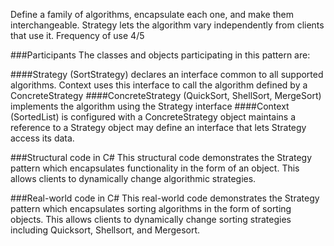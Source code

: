 Define a family of algorithms, encapsulate each one, and make them interchangeable. Strategy lets the algorithm vary independently from clients that use it.
Frequency of use 4/5

###Participants
The classes and objects participating in this pattern are:

####Strategy  (SortStrategy)
declares an interface common to all supported algorithms. Context uses this interface to call the algorithm defined by a ConcreteStrategy
####ConcreteStrategy  (QuickSort, ShellSort, MergeSort)
implements the algorithm using the Strategy interface
####Context  (SortedList)
is configured with a ConcreteStrategy object
maintains a reference to a Strategy object
may define an interface that lets Strategy access its data.



###Structural code in C#
This structural code demonstrates the Strategy pattern which encapsulates functionality in the form of an object. This allows clients to dynamically change algorithmic strategies.

###Real-world code in C#
This real-world code demonstrates the Strategy pattern which encapsulates sorting algorithms in the form of sorting objects. This allows clients to dynamically change sorting strategies including Quicksort, Shellsort, and Mergesort.
